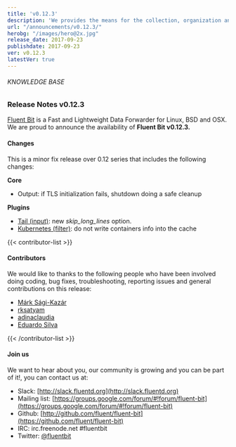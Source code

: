 ```yaml
---
title: 'v0.12.3'
description: 'We provides the means for the collection, organization and computerized retrieval of knowledgeand Lightweight Data Forwarder for Linux, BSD and OSX. We are proud to announce the availability of Fluent Bit v0.12.3.'
url: "/announcements/v0.12.3/"
herobg: "/images/hero@2x.jpg"
release_date: 2017-09-23
publishdate: 2017-09-23
ver: v0.12.3
latestVer: true 
---
```



###### KNOWLEDGE BASE

### Release Notes v0.12.3

[Fluent Bit](https://fluentbit.io/) is a Fast and Lightweight Data Forwarder for Linux, BSD and OSX. We are proud to announce the availability of **Fluent Bit v0.12.3.**

#### Changes

This is a minor fix release over 0.12 series that includes the following changes:

**Core**

* Output: if TLS initialization fails, shutdown doing a safe cleanup

**Plugins**

* [Tail (input)](https://fluentbit.io/documentation/0.12/input/tail.html): new _skip_long_lines_ option.
* [Kubernetes (filter)](https://fluentbit.io/documentation/0.12/filter/kubernetes.html): do not write containers info into the cache


{{< contributor-list >}}
#### Contributors

We would like to thanks to the following people who have been involved doing coding, bug fixes, troubleshooting, reporting issues and general contributions on this release:


* [Márk Sági-Kazár](https://github.com/sagikazarmark)
* [rksatyam](https://github.com/rksatyam)
* [adinaclaudia](https://github.com/adinaclaudia)
* [Eduardo Silva](https://github.com/edsiper)

{{< /contributor-list >}}

#### Join us

We want to hear about you, our community is growing and you can be part of it!, you can contact us at:

* Slack: [http://slack.fluentd.org](http://slack.fluentd.org)
* Mailing list: [https://groups.google.com/forum/#!forum/fluent-bit](https://groups.google.com/forum/#!forum/fluent-bit)
* Github: [http://github.com/fluent/fluent-bit](https://github.com/fluent/fluent-bit)
* IRC: irc.freenode.net #fluentbit
* Twitter: [@fluentbit](https://twitter.com/fluentbit)